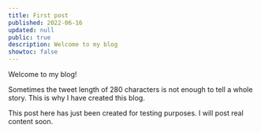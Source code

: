 ```yaml
---
title: First post
published: 2022-06-16
updated: null
public: true
description: Welcome to my blog
showtoc: false
---
```


Welcome to my blog!

Sometimes the tweet length of 280 characters is not enough to tell a whole story. This is why I have created this blog.

This post here has just been created for testing purposes. I will post real content soon.
